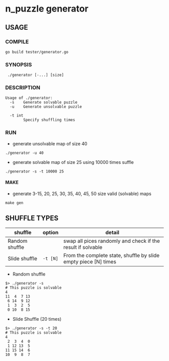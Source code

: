 # n_puzzle generator

## USAGE

### COMPILE

    go build tester/generator.go

### SYNOPSIS

     ./generator [-...] [size]

### DESCRIPTION

    Usage of ./generator:
      -s    Generate solvable puzzle
      -u    Generate unsolvable puzzle

      -t int
            Specify shuffling times

### RUN
- generate unsolvable map of size 40
```
./generator -u 40
```
- generate solvable map of size 25 using 10000 times suffle
```
./generator -s -t 10000 25
```

#### MAKE
- generate 3-15, 20, 25, 30, 35, 40, 45, 50 size valid (solvable) maps

```
make gen
```

## SHUFFLE TYPES

| shuffle | option | detail |
| --- | --- | --- |
| Random shuffle |  | swap all pices randomly and check if the result if solvable |
| Slide shuffle | `-t [N]` | From the complete state, shuffle by slide  empty piece [N] times |

- Random shuffle
```shell
$> ./generator -s
# This puzzle is solvable
4
11  4  7 13
 6 14  9 12
 1  3  2  5
 0 10  8 15
```

- Slide Shuffle (20 times)
```shell
$> ./generator -s -t 20
# This puzzle is solvable
4
 2  3  4  0
 1 12 13  5
11 15 14  6
10  9  8  7
```
